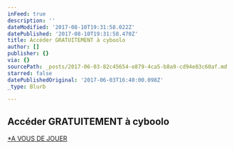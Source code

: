 ```yaml
---
inFeed: true
description: ''
dateModified: '2017-08-10T19:31:58.022Z'
datePublished: '2017-08-10T19:31:58.470Z'
title: Accéder GRATUITEMENT à cyboolo
author: []
publisher: {}
via: {}
sourcePath: _posts/2017-06-03-82c45654-e879-4ca5-b8a9-cd94e03c60af.md
starred: false
datePublishedOriginal: '2017-06-03T16:40:00.098Z'
_type: Blurb

---
```

## **Accéder GRATUITEMENT à cyboolo**
[\*A VOUS DE JOUER][0]

[0]: https://google.fr/